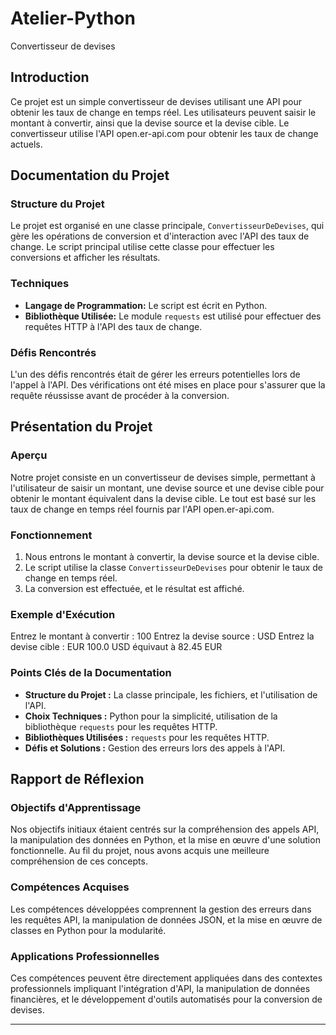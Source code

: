 # Atelier-Python
Convertisseur de devises

## Introduction
Ce projet est un simple convertisseur de devises utilisant une API pour obtenir les taux de change en temps réel. Les utilisateurs peuvent saisir le montant à convertir, ainsi que la devise source et la devise cible. Le convertisseur utilise l'API open.er-api.com pour obtenir les taux de change actuels.

## Documentation du Projet

### Structure du Projet
Le projet est organisé en une classe principale, `ConvertisseurDeDevises`, qui gère les opérations de conversion et d'interaction avec l'API des taux de change. Le script principal utilise cette classe pour effectuer les conversions et afficher les résultats.

### Techniques
- **Langage de Programmation:** Le script est écrit en Python.
- **Bibliothèque Utilisée:** Le module `requests` est utilisé pour effectuer des requêtes HTTP à l'API des taux de change.

### Défis Rencontrés
L'un des défis rencontrés était de gérer les erreurs potentielles lors de l'appel à l'API. Des vérifications ont été mises en place pour s'assurer que la requête réussisse avant de procéder à la conversion.

## Présentation du Projet

### Aperçu

Notre projet consiste en un convertisseur de devises simple, permettant à l'utilisateur de saisir un montant, une devise source et une devise cible pour obtenir le montant équivalent dans la devise cible. Le tout est basé sur les taux de change en temps réel fournis par l'API open.er-api.com.

### Fonctionnement

1. Nous entrons le montant à convertir, la devise source et la devise cible.
2. Le script utilise la classe `ConvertisseurDeDevises` pour obtenir le taux de change en temps réel.
3. La conversion est effectuée, et le résultat est affiché.

### Exemple d'Exécution
Entrez le montant à convertir : 100
Entrez la devise source : USD
Entrez la devise cible : EUR
100.0 USD équivaut à 82.45 EUR

### Points Clés de la Documentation

- **Structure du Projet :** La classe principale, les fichiers, et l'utilisation de l'API.
- **Choix Techniques :** Python pour la simplicité, utilisation de la bibliothèque `requests` pour les requêtes HTTP.
- **Bibliothèques Utilisées :** `requests` pour les requêtes HTTP.
- **Défis et Solutions :** Gestion des erreurs lors des appels à l'API.

## Rapport de Réflexion

### Objectifs d'Apprentissage

Nos objectifs initiaux étaient centrés sur la compréhension des appels API, la manipulation des données en Python, et la mise en œuvre d'une solution fonctionnelle. Au fil du projet, nous avons acquis une meilleure compréhension de ces concepts.

### Compétences Acquises

Les compétences développées comprennent la gestion des erreurs dans les requêtes API, la manipulation de données JSON, et la mise en œuvre de classes en Python pour la modularité.

### Applications Professionnelles

Ces compétences peuvent être directement appliquées dans des contextes professionnels impliquant l'intégration d'API, la manipulation de données financières, et le développement d'outils automatisés pour la conversion de devises.

---

